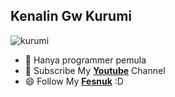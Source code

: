 ## Kenalin Gw Kurumi
![kurumi](img/suki-daisuki.gif)
- 🔭 Hanya programmer pemula 
- 🌱 Subscribe My [**Youtube**](https://www.youtube.com/@firzasagala8686) Channel 
- 😄 Follow My [**Fesnuk**](https://www.facebook.com/kang.kenang.560/) :D


<!--
**KurumiXTaka/KurumiXTaka** is a ✨ _special_ ✨ repository because its `README.md` (this file) appears on your GitHub profile.

Here are some ideas to get you started:

- 🔭 I’m currently working on ...
- 🌱 I’m currently learning ...
- 👯 I’m looking to collaborate on ...
- 🤔 I’m looking for help with ...
- 💬 Ask me about ...
- 📫 How to reach me: ...
- 😄 Pronouns: ...
- ⚡ Fun fact: ...
-->
